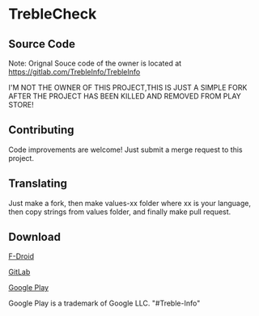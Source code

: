 # TrebleCheck

## Source Code

Note: Orignal Souce code of the owner is located at https://gitlab.com/TrebleInfo/TrebleInfo

I'M NOT THE OWNER OF THIS PROJECT,THIS IS JUST A SIMPLE FORK AFTER THE PROJECT HAS BEEN KILLED AND REMOVED FROM PLAY STORE!

## Contributing

Code improvements are welcome! Just submit a merge request to this project.

## Translating

Just make a fork, then make values-xx folder where xx is your language, then copy strings from values folder, and finally make pull request.

## Download

[F-Droid](https://f-droid.org/packages/tk.hack5.treblecheck/)

[GitLab](https://gitlab.com/TrebleInfo/TrebleInfo/-/releases)

[Google Play](https://play.google.com/store/apps/details?id=tk.hack5.treblecheck)

Google Play is a trademark of Google LLC.
"#Treble-Info" 
